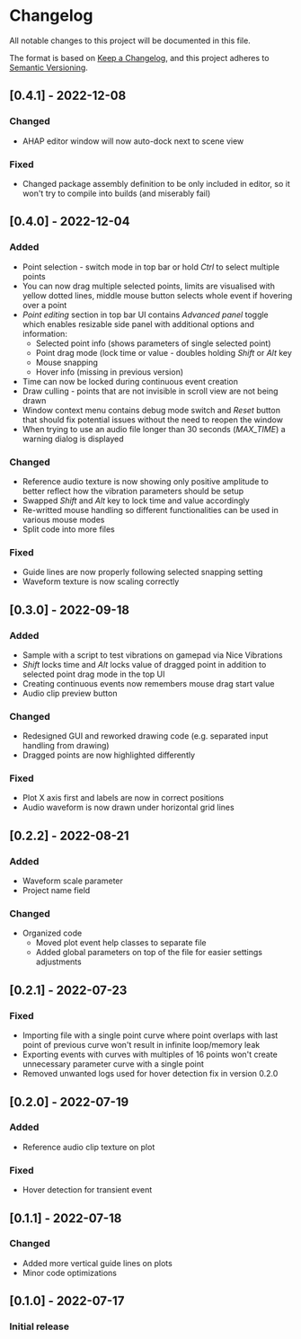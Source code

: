 # Changelog
All notable changes to this project will be documented in this file.

The format is based on [Keep a Changelog](https://keepachangelog.com/en/1.0.0/),
and this project adheres to [Semantic Versioning](https://semver.org/spec/v2.0.0.html).

## [0.4.1] - 2022-12-08
### Changed
- AHAP editor window will now auto-dock next to scene view

### Fixed
- Changed package assembly definition to be only included in editor, so it won't try to compile into builds (and miserably fail)


## [0.4.0] - 2022-12-04
### Added
- Point selection - switch mode in top bar or hold *Ctrl* to select multiple points
- You can now drag multiple selected points, limits are visualised with yellow dotted lines, middle mouse button selects whole event if hovering over a point
- *Point editing* section in top bar UI contains *Advanced panel* toggle which enables resizable side panel with additional options and information:
	- Selected point info (shows parameters of single selected point)
	- Point drag mode (lock time or value - doubles holding *Shift* or *Alt* key
	- Mouse snapping
	- Hover info (missing in previous version)
- Time can now be locked during continuous event creation
- Draw culling - points that are not invisible in scroll view are not being drawn
- Window context menu contains debug mode switch and *Reset* button that should fix potential issues without the need to reopen the window
- When trying to use an audio file longer than 30 seconds (*MAX_TIME*) a warning dialog is displayed

### Changed
- Reference audio texture is now showing only positive amplitude to better reflect how the vibration parameters should be setup
- Swapped *Shift* and *Alt* key to lock time and value accordingly
- Re-writted mouse handling so different functionalities can be used in various mouse modes
- Split code into more files

### Fixed
- Guide lines are now properly following selected snapping setting
- Waveform texture is now scaling correctly


## [0.3.0] - 2022-09-18
### Added
- Sample with a script to test vibrations on gamepad via Nice Vibrations
- *Shift* locks time and *Alt* locks value of dragged point in addition to selected point drag mode in the top UI
- Creating continuous events now remembers mouse drag start value
- Audio clip preview button

### Changed
- Redesigned GUI and reworked drawing code (e.g. separated input handling from drawing)
- Dragged points are now highlighted differently

### Fixed
- Plot X axis first and labels are now in correct positions
- Audio waveform is now drawn under horizontal grid lines


## [0.2.2] - 2022-08-21
### Added
- Waveform scale parameter
- Project name field

### Changed
- Organized code
  - Moved plot event help classes to separate file
  - Added global parameters on top of the file for easier settings adjustments


## [0.2.1] - 2022-07-23
### Fixed
- Importing file with a single point curve where point overlaps with last point of previous curve won't result in infinite loop/memory leak
- Exporting events with curves with multiples of 16 points won't create unnecessary parameter curve with a single point
- Removed unwanted logs used for hover detection fix in version 0.2.0


## [0.2.0] - 2022-07-19
### Added
- Reference audio clip texture on plot

### Fixed
- Hover detection for transient event


## [0.1.1] - 2022-07-18
### Changed
- Added more vertical guide lines on plots
- Minor code optimizations


## [0.1.0] - 2022-07-17
### Initial release
